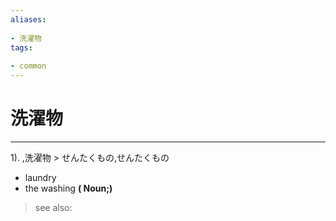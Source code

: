 ```yaml
---
aliases:
    
- 洗濯物
tags:
    
- common
---
```


# 洗濯物
---
1).
,洗濯物 > せんたくもの,せんたくもの

- laundry
- the washing
**( Noun;)**
> see also: 
            